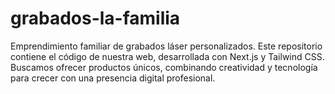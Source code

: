 # grabados-la-familia
Emprendimiento familiar de grabados láser personalizados. Este repositorio contiene el código de nuestra web, desarrollada con Next.js y Tailwind CSS. Buscamos ofrecer productos únicos, combinando creatividad y tecnología para crecer con una presencia digital profesional.
